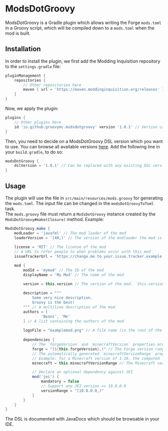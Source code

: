 # ModsDotGroovy
ModsDotGroovy is a Gradle plugin which allows writing the Forge `mods.toml` in a Groovy script, which will be compiled down to a `mods.toml` when the mod is built.
## Installation
In order to install the plugin, we first add the Modding Inquisition repository to the `settings.gradle` file:
```gradle
pluginManagement {
    repositories {
        // Other repositories here
        maven { url = 'https://maven.moddinginquisition.org/releases' }
    }
}
```
Now, we apply the plugin:
```gradle
plugins {
    // Other plugins here
    id 'io.github.groovymc.modsdotgroovy' version '1.0.1' // Version can be replaced with any existing plugin version
}
```
Then, you need to decide on a ModsDotGroovy DSL version which you want to use. You can browse all available versions [here](https://maven.moddinginquisition.org/#/releases/io/github/groovymc/modsdotgroovy/dsl).
Add the following line in your `build.gradle`, to do so:
```gradle
modsDotGroovy {
    dslVersion = '1.0.1' // Can be replaced with any existing DSL version
}
```
## Usage
The plugin will use the file in `src/main/resources/mods.groovy` for generating the `mods.toml`. The input file can be changed in the `modsDotGroovyToToml` task.  
The `mods.groovy` file must return a `ModsDotGroovy` instance created by the `ModsDotGroovy#make(Closure)` method. Example:
```groovy
ModsDotGroovy.make {
    modLoader = 'javafml' // The mod loader of the mod
    loaderVersion = '[40,)' // The version of the modloader the mod is compatible with
    
    license = 'MIT' // The license of the mod
    // A URL to refer people to when problems occur with this mod
    issueTrackerUrl = 'https://change.me.to.your.issue.tracker.example.invalid/'

    mod {
        modId = 'mymod' // The ID of the mod
        displayName = 'My Mod' // The name of the mod

        version = this.version // The version of the mod. `this.version` refers to the `version` property in your gradle.properties file
        
        description = """
            Some very nice description.
            Groovy is the best!
        """ // A multiline description of the mod
        authors = [
                'Beans', 'Me'
        ] // A list containing the authors of the mod
        
        logoFile = "examplemod.png" // A file name (in the root of the mod JAR) containing a logo for display. Optional
        
        dependencies {
            // The `forgeVersion` and `minecraftVersion` properties are computed from the `minecraft` dependency in the `build.gradle` file
            forge = "[${this.forgeVersion},)" // The Forge version range the mod is compatible with
            // The automatically generated `minecraftVersionRange` property is computed as: [1.$minecraftMajorVersion,1.${minecraftMajorVersion + 1})
            // Example: for a Minecraft version of 1.19, the computed `minecraftVersionRange` is [1.19,1.20)
            minecraft = this.minecraftVersionRange // The Minecraft version range the mod is compatible with

            // Declare an optional dependency against JEI
            mod('jei') {
                mandatory = false
                // Support any JEI version >= 10.0.0.0
                versionRange = "[10.0.0.0,)"
            }
        }
    }
}
```
The DSL is documented with JavaDocs which should be browsable in your IDE.